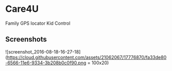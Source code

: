 # Care4U
Family GPS locator Kid Control 

## Screenshots

![screenshot_2016-08-18-16-27-18](https://cloud.githubusercontent.com/assets/21062067/17776870/fa33de80-6566-11e6-9334-3b208b0c0f90.png = 100x20)

